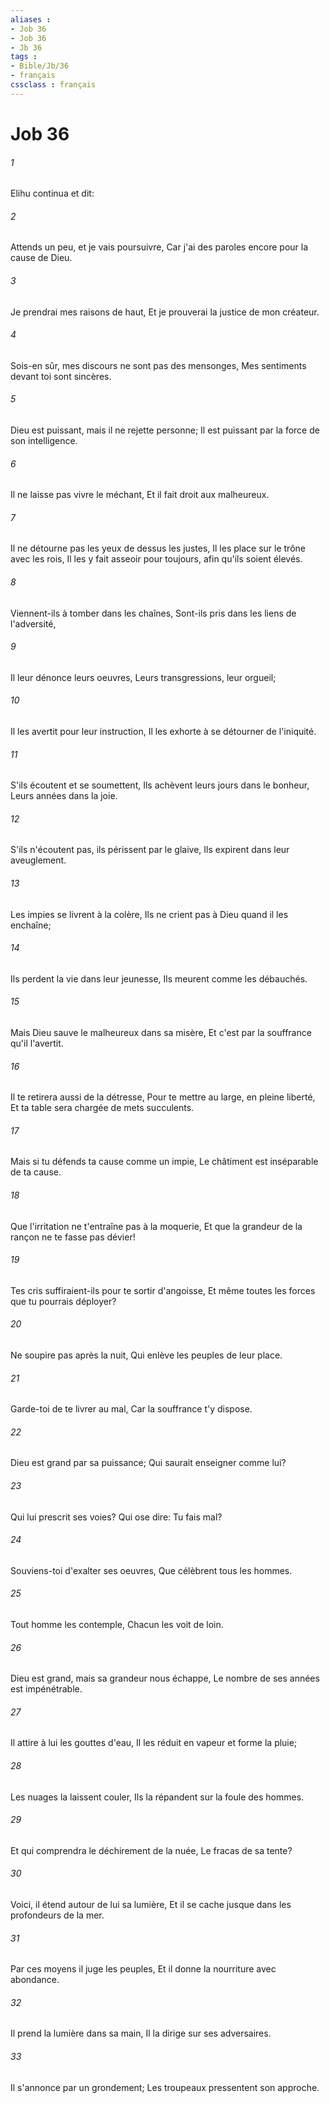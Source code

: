 ```yaml
---
aliases : 
- Job 36
- Job 36
- Jb 36
tags : 
- Bible/Jb/36
- français
cssclass : français
---
```


# Job 36

###### 1
Elihu continua et dit:
###### 2
Attends un peu, et je vais poursuivre, Car j'ai des paroles encore pour la cause de Dieu.
###### 3
Je prendrai mes raisons de haut, Et je prouverai la justice de mon créateur.
###### 4
Sois-en sûr, mes discours ne sont pas des mensonges, Mes sentiments devant toi sont sincères.
###### 5
Dieu est puissant, mais il ne rejette personne; Il est puissant par la force de son intelligence.
###### 6
Il ne laisse pas vivre le méchant, Et il fait droit aux malheureux.
###### 7
Il ne détourne pas les yeux de dessus les justes, Il les place sur le trône avec les rois, Il les y fait asseoir pour toujours, afin qu'ils soient élevés.
###### 8
Viennent-ils à tomber dans les chaînes, Sont-ils pris dans les liens de l'adversité,
###### 9
Il leur dénonce leurs oeuvres, Leurs transgressions, leur orgueil;
###### 10
Il les avertit pour leur instruction, Il les exhorte à se détourner de l'iniquité.
###### 11
S'ils écoutent et se soumettent, Ils achèvent leurs jours dans le bonheur, Leurs années dans la joie.
###### 12
S'ils n'écoutent pas, ils périssent par le glaive, Ils expirent dans leur aveuglement.
###### 13
Les impies se livrent à la colère, Ils ne crient pas à Dieu quand il les enchaîne;
###### 14
Ils perdent la vie dans leur jeunesse, Ils meurent comme les débauchés.
###### 15
Mais Dieu sauve le malheureux dans sa misère, Et c'est par la souffrance qu'il l'avertit.
###### 16
Il te retirera aussi de la détresse, Pour te mettre au large, en pleine liberté, Et ta table sera chargée de mets succulents.
###### 17
Mais si tu défends ta cause comme un impie, Le châtiment est inséparable de ta cause.
###### 18
Que l'irritation ne t'entraîne pas à la moquerie, Et que la grandeur de la rançon ne te fasse pas dévier!
###### 19
Tes cris suffiraient-ils pour te sortir d'angoisse, Et même toutes les forces que tu pourrais déployer?
###### 20
Ne soupire pas après la nuit, Qui enlève les peuples de leur place.
###### 21
Garde-toi de te livrer au mal, Car la souffrance t'y dispose.
###### 22
Dieu est grand par sa puissance; Qui saurait enseigner comme lui?
###### 23
Qui lui prescrit ses voies? Qui ose dire: Tu fais mal?
###### 24
Souviens-toi d'exalter ses oeuvres, Que célèbrent tous les hommes.
###### 25
Tout homme les contemple, Chacun les voit de loin.
###### 26
Dieu est grand, mais sa grandeur nous échappe, Le nombre de ses années est impénétrable.
###### 27
Il attire à lui les gouttes d'eau, Il les réduit en vapeur et forme la pluie;
###### 28
Les nuages la laissent couler, Ils la répandent sur la foule des hommes.
###### 29
Et qui comprendra le déchirement de la nuée, Le fracas de sa tente?
###### 30
Voici, il étend autour de lui sa lumière, Et il se cache jusque dans les profondeurs de la mer.
###### 31
Par ces moyens il juge les peuples, Et il donne la nourriture avec abondance.
###### 32
Il prend la lumière dans sa main, Il la dirige sur ses adversaires.
###### 33
Il s'annonce par un grondement; Les troupeaux pressentent son approche.
